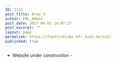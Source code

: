 ```yaml
---
ID: 2132
post_title: Area 3
author: FRL_Admin
post_date: 2017-06-01 14:07:27
post_excerpt: ""
layout: page
permalink: https://foodrisklabs.bfr.bund.de/sa3/
published: true
---
```

- Website under construction -
